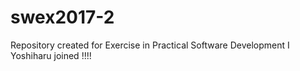 # swex2017-2
Repository created for Exercise in Practical Software Development I
Yoshiharu joined !!!!
